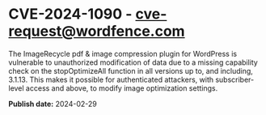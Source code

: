# CVE-2024-1090 - cve-request@wordfence.com

The ImageRecycle pdf & image compression plugin for WordPress is vulnerable to unauthorized modification of data due to a missing capability check on the stopOptimizeAll function in all versions up to, and including, 3.1.13. This makes it possible for authenticated attackers, with subscriber-level access and above, to modify image optimization settings.

**Publish date:** 2024-02-29
